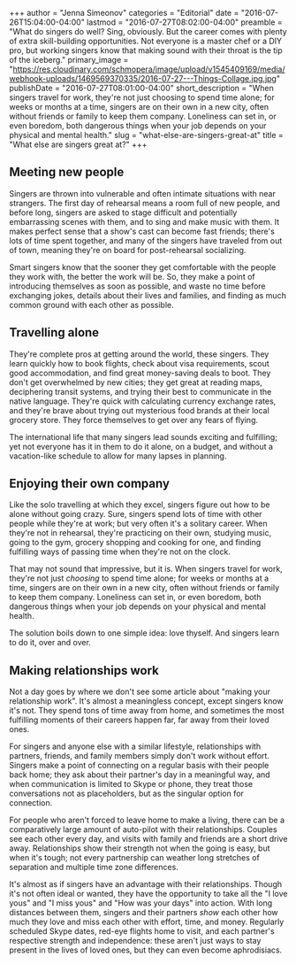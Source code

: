 +++
author = "Jenna Simeonov"
categories = "Editorial"
date = "2016-07-26T15:04:00-04:00"
lastmod = "2016-07-27T08:02:00-04:00"
preamble = "What do singers do well? Sing, obviously. But the career comes with plenty of extra skill-building opportunities. Not everyone is a master chef or a DIY pro, but working singers know that making sound with their throat is the tip of the iceberg."
primary_image = "https://res.cloudinary.com/schmopera/image/upload/v1545409169/media/webhook-uploads/1469569370335/2016-07-27---Things-Collage.jpg.jpg"
publishDate = "2016-07-27T08:01:00-04:00"
short_description = "When singers travel for work, they&#039;re not just choosing to spend time alone; for weeks or months at a time, singers are on their own in a new city, often without friends or family to keep them company. Loneliness can set in, or even boredom, both dangerous things when your job depends on your physical and mental health."
slug = "what-else-are-singers-great-at"
title = "What else are singers great at?"
+++

## Meeting new people

Singers are thrown into vulnerable and often intimate situations with near strangers. The first day of rehearsal means a room full of new people, and before long, singers are asked to stage difficult and potentially embarrassing scenes with them, and to sing and make music with them. It makes perfect sense that a show's cast can become fast friends; there's lots of time spent together, and many of the singers have traveled from out of town, meaning they're on board for post-rehearsal socializing. 

Smart singers know that the sooner they get comfortable with the people they work with, the better the work will be. So, they make a point of introducing themselves as soon as possible, and waste no time before exchanging jokes, details about their lives and families, and finding as much common ground with each other as possible. 

## Travelling alone

They're complete pros at getting around the world, these singers. They learn quickly how to book flights, check about visa requirements, scout good accommodation, and find great money-saving deals to boot. They don't get overwhelmed by new cities; they get great at reading maps, deciphering transit systems, and trying their best to communicate in the native language. They're quick with calculating currency exchange rates, and they're brave about trying out mysterious food brands at their local grocery store. They force themselves to get over any fears of flying.

The international life that many singers lead sounds exciting and fulfilling; yet not everyone has it in them to do it alone, on a budget, and without a vacation-like schedule to allow for many lapses in planning.

## Enjoying their own company

Like the solo travelling at which they excel, singers figure out how to be alone without going crazy. Sure, singers spend lots of time with other people while they're at work; but very often it's a solitary career. When they're not in rehearsal, they're practicing on their own, studying music, going to the gym, grocery shopping and cooking for one, and finding fulfilling ways of passing time when they're not on the clock. 

That may not sound that impressive, but it is. When singers travel for work, they're not just *choosing* to spend time alone; for weeks or months at a time, singers are on their own in a new city, often without friends or family to keep them company. Loneliness can set in, or even boredom, both dangerous things when your job depends on your physical and mental health.

The solution boils down to one simple idea: love thyself. And singers learn to do it, over and over.

## Making relationships work

Not a day goes by where we don't see some article about "making your relationship work". It's almost a meaningless concept, except singers know it's not. They spend tons of time away from home, and sometimes the most fulfilling moments of their careers happen far, far away from their loved ones.

For singers and anyone else with a similar lifestyle, relationships with partners, friends, and family members simply don't work without effort. Singers make a point of connecting on a regular basis with their people back home; they ask about their partner's day in a meaningful way, and when communication is limited to Skype or phone, they treat those conversations not as placeholders, but as the singular option for connection.

For people who aren't forced to leave home to make a living, there can be a comparatively large amount of auto-pilot with their relationships. Couples see each other every day, and visits with family and friends are a short drive away. Relationships show their strength not when the going is easy, but when it's tough; not every partnership can weather long stretches of separation and multiple time zone differences. 

It's almost as if singers have an advantage with their relationships. Though it's not often ideal or wanted, they have the opportunity to take all the "I love yous" and "I miss yous" and "How was your days" into action. With long distances between them, singers and their partners *show* each other how much they love and miss each other with effort, time, and money. Regularly scheduled Skype dates, red-eye flights home to visit, and each partner's respective strength and independence: these aren't just ways to stay present in the lives of loved ones, but they can even become aphrodisiacs.
